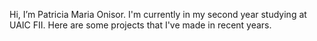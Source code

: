  Hi, I’m Patricia Maria Onisor. I'm currently in my second year studying at UAIC FII. 
 Here are some projects that I've made in recent years.

